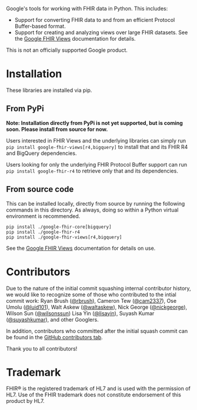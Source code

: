 
Google's tools for working with FHIR data in Python. This includes:

* Support for converting FHIR data to and from an efficient Protocol Buffer-based format.
* Support for creating  and analyzing views over large FHIR datasets. See the [Google FHIR Views](google-fhir-views/README.md) documentation for details.

This is not an officially supported Google product.

# Installation

These libraries are installed via pip.

## From PyPi

__Note: Installation directly from PyPi is not yet supported, but is coming
soon. Please install from source for now.__

Users interested in FHIR Views and the underlying libraries can simply run
`pip install google-fhir-views[r4,bigquery]` to install that and its FHIR R4
and BigQuery dependencies.

Users looking for only the underlying FHIR Protocol Buffer support can
run `pip install google-fhir-r4` to retrieve only that and its dependencies.

## From source code
This can be installed locally, directly from source by running the following
commands in this directory. As always, doing so within a Python virtual
environment is recommended.

```
pip install ./google-fhir-core[bigquery]
pip install ./google-fhir-r4
pip install ./google-fhir-views[r4,bigquery]
```

See the [Google FHIR Views](google-fhir-views/README.md) documentation for
details on use.

# Contributors

Due to the nature of the initial commit squashing internal contributor history,
we would like to recognize some of those who contributed to the intial
commit work:
Ryan Brush ([@rbrush](https://github.com/rbrush)),
Cameron Tew ([@cam2337](https://github.com/cam2337)),
Ose Umolu ([@luid101](https://github.com/luid101)),
Walt Askew ([@waltaskew](https://github.com/waltaskew)),
Nick George ([@nickgeorge](https://github.com/nickgeorge)),
Wilson Sun ([@wilsonssun](https://github.com/wilsonssun))
Lisa Yin ([@lisayin](https://github.com/lisayin)),
Suyash Kumar ([@suyashkumar](https://github.com/suyashkumar)), and other Googlers.

In addition, contributors who committed after the initial squash commit can be
found in the
[GitHub contributors tab](https://github.com/google/fhir-py/graphs/contributors).

Thank you to all contributors!

# Trademark

FHIR® is the registered trademark of HL7 and is used with the permission of HL7. Use of the FHIR trademark does not constitute endorsement of this product by HL7.
